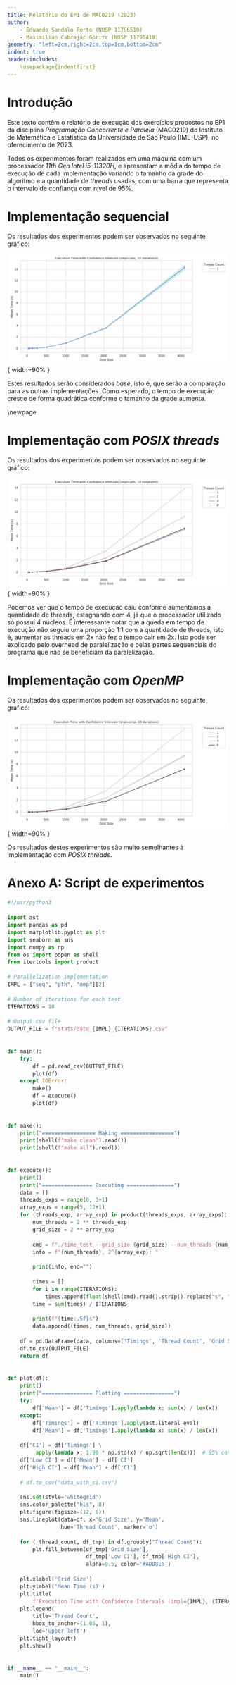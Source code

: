 ```yaml
---
title: Relatório do EP1 de MAC0219 (2023)
author:
    - Eduardo Sandalo Porto (NUSP 11796510)
    - Maximilian Cabrajac Göritz (NUSP 11795418)
geometry: "left=2cm,right=2cm,top=1cm,bottom=2cm"
indent: true
header-includes:
    \usepackage{indentfirst}
---
```


<!-- building: `pandoc relatorio.md -o relatorio.pdf` -->

# Introdução

Este texto contêm o relatório de execução dos exercícios propostos no EP1 da disciplina *Programação Concorrente e Paralela* (MAC0219) do Instituto de Matemática e Estatística da Universidade de São Paulo (IME-USP), no oferecimento de 2023.

Todos os experimentos foram realizados em uma máquina com um processador *11th Gen Intel i5-11320H*, e apresentam a média do tempo de execução de cada implementação variando o tamanho da grade do algoritmo e a quantidade de *threads* usadas, com uma barra que representa o intervalo de confiança com nível de 95%.

# Implementação sequencial

Os resultados dos experimentos podem ser observados no seguinte gráfico:

![Implementação sequencial](imgs/data_seq_10.png){ width=90% }

Estes resultados serão considerados *base*, isto é, que serão a comparação para as outras implementações. Como esperado, o tempo de execução cresce de forma quadrática conforme o tamanho da grade aumenta.

\newpage

# Implementação com *POSIX threads*

Os resultados dos experimentos podem ser observados no seguinte gráfico:

![Implementação *POSIX* threads](imgs/data_pth_10.png){ width=90% }

Podemos ver que o tempo de execução caiu conforme aumentamos a quantidade de threads, estagnando com 4, já que o processador utilizado só possui 4 núcleos. É interessante notar que a queda em tempo de execução não seguiu uma proporção 1:1 com a quantidade de threads, isto é, aumentar as threads em 2x não fez o tempo cair em 2x. Isto pode ser explicado pelo overhead de paralelização e pelas partes sequenciais do programa que não se beneficiam da paralelização.

# Implementação com *OpenMP*

Os resultados dos experimentos podem ser observados no seguinte gráfico:

![Implementação *OpenMP*](imgs/data_omp_10.png){ width=90% }

Os resultados destes experimentos são muito semelhantes à implementação com *POSIX threads*.

# Anexo A: Script de experimentos

```python
#!/usr/python3

import ast
import pandas as pd
import matplotlib.pyplot as plt
import seaborn as sns
import numpy as np
from os import popen as shell
from itertools import product

# Parallelization implementation
IMPL = ["seq", "pth", "omp"][2]

# Number of iterations for each test
ITERATIONS = 10

# Output csv file
OUTPUT_FILE = f"stats/data_{IMPL}_{ITERATIONS}.csv"


def main():
    try:
        df = pd.read_csv(OUTPUT_FILE)
        plot(df)
    except IOError:
        make()
        df = execute()
        plot(df)


def make():
    print("================= Making =================")
    print(shell(f"make clean").read())
    print(shell(f"make all").read())


def execute():
    print()
    print("================ Executing ===============")
    data = []
    threads_exps = range(0, 3+1)
    array_exps = range(5, 12+1)
    for (threads_exp, array_exp) in product(threads_exps, array_exps):
        num_threads = 2 ** threads_exp
        grid_size = 2 ** array_exp

        cmd = f"./time_test --grid_size {grid_size} --num_threads {num_threads} --impl {IMPL}"
        info = f"{num_threads}, 2^{array_exp}: "

        print(info, end="")

        times = []
        for i in range(ITERATIONS):
            times.append(float(shell(cmd).read().strip().replace("s", "")))
        time = sum(times) / ITERATIONS

        print(f"{time:.5f}s")
        data.append((times, num_threads, grid_size))

    df = pd.DataFrame(data, columns=['Timings', 'Thread Count', 'Grid Size'])
    df.to_csv(OUTPUT_FILE)
    return df


def plot(df):
    print()
    print("================ Plotting ================")
    try:
        df['Mean'] = df['Timings'].apply(lambda x: sum(x) / len(x))
    except:
        df['Timings'] = df['Timings'].apply(ast.literal_eval)
        df['Mean'] = df['Timings'].apply(lambda x: sum(x) / len(x))

    df['CI'] = df['Timings'] \
        .apply(lambda x: 1.96 * np.std(x) / np.sqrt(len(x)))  # 95% confidence interval
    df['Low CI'] = df['Mean'] - df['CI']
    df['High CI'] = df['Mean'] + df['CI']

    # df.to_csv("data_with_ci.csv")

    sns.set(style='whitegrid')
    sns.color_palette("hls", 8)
    plt.figure(figsize=(12, 6))
    sns.lineplot(data=df, x='Grid Size', y='Mean',
                 hue='Thread Count', marker='o')

    for (_thread_count, df_tmp) in df.groupby("Thread Count"):
        plt.fill_between(df_tmp['Grid Size'],
                         df_tmp['Low CI'], df_tmp['High CI'],
                         alpha=0.5, color='#ADD8E6')

    plt.xlabel('Grid Size')
    plt.ylabel('Mean Time (s)')
    plt.title(
        f'Execution Time with Confidence Intervals (impl={IMPL}, {ITERATIONS} iterations)')
    plt.legend(
        title='Thread Count',
        bbox_to_anchor=(1.05, 1),
        loc='upper left')
    plt.tight_layout()
    plt.show()


if __name__ == "__main__":
    main()
```